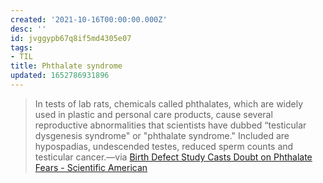 ```yaml
---
created: '2021-10-16T00:00:00.000Z'
desc: ''
id: jvggypb67q8if5md4305e07
tags:
- TIL
title: Phthalate syndrome
updated: 1652786931896
---
```

   
> In tests of lab rats, chemicals called phthalates, which are widely used in plastic and personal care products, cause several reproductive abnormalities that scientists have dubbed “testicular dysgenesis syndrome" or "phthalate syndrome." Included are hypospadias, undescended testes, reduced sperm counts and testicular cancer.—via [Birth Defect Study Casts Doubt on Phthalate Fears - Scientific American](https://www.scientificamerican.com/article/phthalate-fears-questioned/)